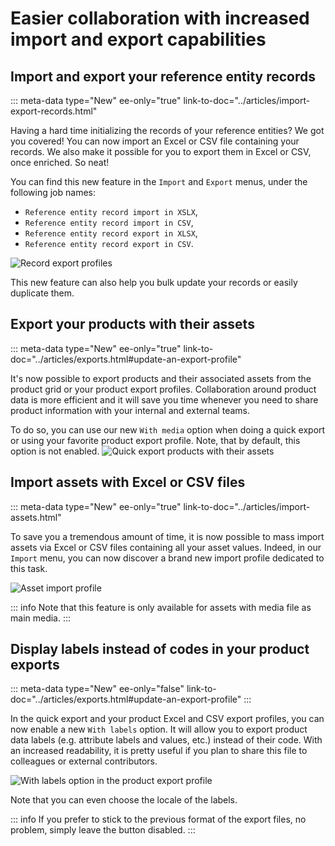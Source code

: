 # Easier collaboration with increased import and export capabilities

## Import and export your reference entity records
::: meta-data type="New" ee-only="true" link-to-doc="../articles/import-export-records.html"

Having a hard time initializing the records of your reference entities? We got you covered! You can now import an Excel or CSV file containing your records. We also make it possible for you to export them in Excel or CSV, once enriched. So neat!

You can find this new feature in the `Import` and `Export` menus, under the following job names: 
- `Reference entity record import in XSLX`,
- `Reference entity record import in CSV`,
- `Reference entity record export in XLSX`,
- `Reference entity record export in CSV`.

![Record export profiles](../img/record-export-profiles.png)

This new feature can also help you bulk update your records or easily duplicate them.

## Export your products with their assets
::: meta-data type="New" ee-only="true" link-to-doc="../articles/exports.html#update-an-export-profile"

It's now possible to export products and their associated assets from the product grid or your product export profiles. Collaboration around product data is more efficient and it will save you time whenever you need to share product information with your internal and external teams.

To do so, you can use our new `With media` option when doing a quick export or using your favorite product export profile. Note, that by default, this option is not enabled.
![Quick export products with their assets](../img/quick-export-products-with-assets.png)

## Import assets with Excel or CSV files
::: meta-data type="New" ee-only="true" link-to-doc="../articles/import-assets.html"

To save you a tremendous amount of time, it is now possible to mass import assets via Excel or CSV files containing all your asset values. Indeed, in our `Import` menu, you can now discover a brand new import profile dedicated to this task. 

![Asset import profile](../img/asset-import-profile.png)

::: info
Note that this feature is only available for assets with media file as main media.
:::

## Display labels instead of codes in your product exports
::: meta-data type="New" ee-only="false" link-to-doc="../articles/exports.html#update-an-export-profile"
:::

In the quick export and your product Excel and CSV export profiles, you can now enable a new `With labels` option. It will allow you to export product data labels (e.g. attribute labels and values, etc.) instead of their code. With an increased readability, it is pretty useful if you plan to share this file to colleagues or external contributors.

![With labels option in the product export profile](../img/labels-in-product-export-profile.png)

Note that you can even choose the locale of the labels.

::: info
If you prefer to stick to the previous format of the export files, no problem, simply leave the button disabled.
:::
